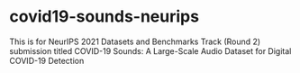 # covid19-sounds-neurips
This is for NeurIPS 2021 Datasets and Benchmarks Track (Round 2) submission titled COVID-19 Sounds: A Large-Scale Audio Dataset for Digital COVID-19 Detection
